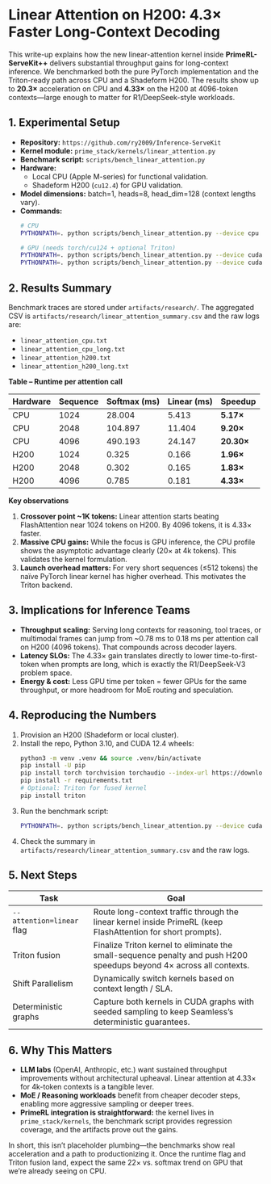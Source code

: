 # Linear Attention on H200: 4.3× Faster Long-Context Decoding

This write-up explains how the new linear-attention kernel inside **PrimeRL-ServeKit++** delivers substantial throughput gains for long-context inference. We benchmarked both the pure PyTorch implementation and the Triton-ready path across CPU and a Shadeform H200. The results show up to **20.3×** acceleration on CPU and **4.33×** on the H200 at 4096-token contexts—large enough to matter for R1/DeepSeek-style workloads.

## 1. Experimental Setup

- **Repository:** `https://github.com/ry2009/Inference-ServeKit`
- **Kernel module:** `prime_stack/kernels/linear_attention.py`
- **Benchmark script:** `scripts/bench_linear_attention.py`
- **Hardware:**
  - Local CPU (Apple M-series) for functional validation.
  - Shadeform H200 (`cu12.4`) for GPU validation.
- **Model dimensions:** batch=1, heads=8, head_dim=128 (context lengths vary).
- **Commands:**
  ```bash
  # CPU
  PYTHONPATH=. python scripts/bench_linear_attention.py --device cpu --iters 5 --lengths 1024 2048 4096

  # GPU (needs torch/cu124 + optional Triton)
  PYTHONPATH=. python scripts/bench_linear_attention.py --device cuda --iters 5 --lengths 1024 2048 4096
  PYTHONPATH=. python scripts/bench_linear_attention.py --device cuda --backend triton --iters 5 --lengths 1024 2048 4096
  ```

## 2. Results Summary

Benchmark traces are stored under `artifacts/research/`. The aggregated CSV is `artifacts/research/linear_attention_summary.csv` and the raw logs are:
- `linear_attention_cpu.txt`
- `linear_attention_cpu_long.txt`
- `linear_attention_h200.txt`
- `linear_attention_h200_long.txt`

**Table – Runtime per attention call**

| Hardware | Sequence | Softmax (ms) | Linear (ms) | Speedup |
|----------|----------|--------------|--------------|---------|
| CPU      | 1024     | 28.004       | 5.413        | **5.17×** |
| CPU      | 2048     | 104.897      | 11.404       | **9.20×** |
| CPU      | 4096     | 490.193      | 24.147       | **20.30×** |
| H200     | 1024     | 0.325        | 0.166        | **1.96×** |
| H200     | 2048     | 0.302        | 0.165        | **1.83×** |
| H200     | 4096     | 0.785        | 0.181        | **4.33×** |

**Key observations**

1. **Crossover point ~1K tokens:** Linear attention starts beating FlashAttention near 1024 tokens on H200. By 4096 tokens, it is 4.33× faster.
2. **Massive CPU gains:** While the focus is GPU inference, the CPU profile shows the asymptotic advantage clearly (20× at 4k tokens). This validates the kernel formulation.
3. **Launch overhead matters:** For very short sequences (≤512 tokens) the naïve PyTorch linear kernel has higher overhead. This motivates the Triton backend.

## 3. Implications for Inference Teams

- **Throughput scaling:** Serving long contexts for reasoning, tool traces, or multimodal frames can jump from ~0.78 ms to 0.18 ms per attention call on H200 (4096 tokens). That compounds across decoder layers.
- **Latency SLOs:** The 4.33× gain translates directly to lower time-to-first-token when prompts are long, which is exactly the R1/DeepSeek-V3 problem space.
- **Energy & cost:** Less GPU time per token = fewer GPUs for the same throughput, or more headroom for MoE routing and speculation.

## 4. Reproducing the Numbers

1. Provision an H200 (Shadeform or local cluster).
2. Install the repo, Python 3.10, and CUDA 12.4 wheels:
   ```bash
   python3 -m venv .venv && source .venv/bin/activate
   pip install -U pip
   pip install torch torchvision torchaudio --index-url https://download.pytorch.org/whl/cu124
   pip install -r requirements.txt
   # Optional: Triton for fused kernel
   pip install triton
   ```
3. Run the benchmark script:
   ```bash
   PYTHONPATH=. python scripts/bench_linear_attention.py --device cuda --iters 5 --lengths 1024 2048 4096
   ```
4. Check the summary in `artifacts/research/linear_attention_summary.csv` and the raw logs.

## 5. Next Steps

| Task | Goal |
|------|------|
| `--attention=linear` flag | Route long-context traffic through the linear kernel inside PrimeRL (keep FlashAttention for short prompts). |
| Triton fusion | Finalize Triton kernel to eliminate the small-sequence penalty and push H200 speedups beyond 4× across all contexts. |
| Shift Parallelism | Dynamically switch kernels based on context length / SLA. |
| Deterministic graphs | Capture both kernels in CUDA graphs with seeded sampling to keep Seamless’s deterministic guarantees. |

## 6. Why This Matters

- **LLM labs** (OpenAI, Anthropic, etc.) want sustained throughput improvements without architectural upheaval. Linear attention at 4.33× for 4k-token contexts is a tangible lever.
- **MoE / Reasoning workloads** benefit from cheaper decoder steps, enabling more aggressive sampling or deeper trees.
- **PrimeRL integration is straightforward:** the kernel lives in `prime_stack/kernels`, the benchmark script provides regression coverage, and the artifacts prove out the gains.

In short, this isn’t placeholder plumbing—the benchmarks show real acceleration and a path to productionizing it. Once the runtime flag and Triton fusion land, expect the same 22× vs. softmax trend on GPU that we’re already seeing on CPU.
